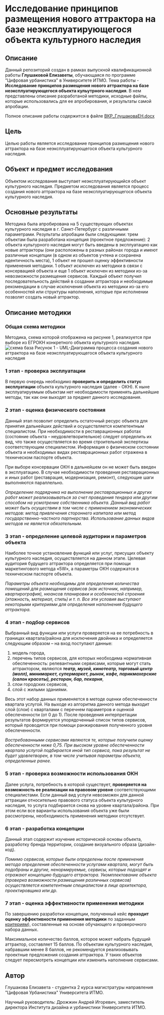 # Исследование принципов размещения нового аттрактора на базе неэксплуатирующегося объекта культурного наследия
## Описание
Данный репозиторий создан в рамках выпускной квалификационной работы **Глушаковой Елизаветы**, обучающаяся по программе "Цифровая урбанистика" в Университете ИТМО. Тема работы - **Исследование принципов размещения нового аттрактора на базе неэксплуатирующегося объекта кульутрного наследия**.
В нем представлены описание разработаной методики, исходные файлы, которые использовались для ее апробирования, и результаты самой апробации.

Полное описание работы содержится в файле [ВКР_ГлушаковаЕН.docx](https://github.com/lisa-va15/VKR_GlushakovaEN/blob/main/%D0%92%D0%9A%D0%A0_%D0%93%D0%BB%D1%83%D1%88%D0%B0%D0%BA%D0%BE%D0%B2%D0%B0%D0%95%D0%9D%20v3.docx)

## Цель
Целью работы является исследование принципов размещения нового аттрактора на базе неэксплуатирующегося объекта культурного наследия. 
## Объект и предмет исследования
Объектом исследования выступает неэксплуатирующийся объект культурного наследия.
Предметом исследования является процесс создания нового аттрактора на базе неэксплуатирующегося объекта культурного наследия.
## Основные результаты
Методика была апробирована на 5 существующих объектах культурного наследия в г. Санкт-Петербург с различными параметрами. 
Результаты апробации были следующими: трем объектам была разработана концепция (проектное предложение): 2 объекта культурного наследия могут быть введены в эксплуатацию как новые аттракторы (они расположены в разных районах города и имеют различные концепции (в одном из объектов учтена и сохранена идентичность места), 1 объект не прошел оценку эффективности применения методики. 
1 объект исключен из методики в связи с консервацией объекта и еще 1 объект исключен из методики из-за невозможности размещения сервисов. 
Каждый объект получил последовательность действий в создании аттрактора и необходимые рекомендации в случае исключения объекта из методики из-за его особенностей или структуры наполнения, которые при исполнении позволят создать новый аттрактор.
## Описание методики
### Общая схема методики
Методика, схема которой отображена на рисунке 1, реализуется при выборе из ЕГРОКН конкретного объекта культурного наследия.
![схема база](https://github.com/user-attachments/assets/d5ca3263-7b0c-4ea6-9300-2eb36b9c52d4)
Рисунок 1 - UML-Диаграмма процесса создания нового аттрактора на базе неэксплуатирующегося объекта культурного наследия
### 1 этап - проверка эксплуатации
В первую очередь необходимо **проверить и определить статус эксплуатации** объекта культурного наследия (далее - ОКН). 
К ныне эксплуатируемым объектам нет необходимости применять дальнейшие методы, так как они выходят за предмет данного исследования.

### 2 этап - оценка физического состояния 
Данный этап позволит определить остаточный ресурс объекта для принятия дальнейших действий и осуществляется компетентным специалистом. 
При необходимости в реставрационных работах (состояние объекта – неудовлетворительное) следует определить их вид, что также осуществляется во время строительной экспертизы соответствующим специалистом. 
Информация о физическом состоянии объекта и необходимых видах реставрационных работ отражена в техническом паспорте объекта. 

При выборе консервации ОКН в дальнейшем он не может быть введен в эксплуатацию. 
В случае необходимости проведения реставрационных и иных работ (реставрация, модернизация, ремонт), следующие шаги выполняются параллельно. 

*Определение подрядчика на выполнение реставрационных и других работ может реализовываться за счет проведения тендера или другим способом на усмотрение собственника объекта. 
Данный вид работ может быть осуществим в том числе с применением экономических методов: метод привлечения стороннего капитала или метод государственно-частного партнерства. 
Использование данных видов методов не является обязательным.*

### 3 этап - определение целевой аудитории и параметров объекта
Наиболее точное установление функций или услуг, присущих объекту культурного наследия, осуществляется на данном этапе. 
Целевая аудитория будущего аттрактора определяется при помощи маркетингового метода «5W», а параметры ОКН содержатся в техническом паспорте объекта. 

*Параметры объекта необходимы для определения количества помещений для размещения сервисов (как источник, например, квартирография), нюансов планировки и особенностей строения (этажность, материал, стиль) и т. п. 
Все эти условия выступают некоторыми критериями для определения наполнения будущего аттрактора.*

### 4 этап - подбор сервисов
Выбранный вид функции или услуги проверяется на ее потребность в границах квартала/района для исключения двойника и определяется следующим образом – на вход поступают данные:
1)	модель города,
2)	перечень типов сервисов, для которых необходима нормативная обеспеченность: релевантными сервисами, которые могут стать аттрактором, являются ***театр, музей, кинотеатр, торговый центр (молл), минимаркет, супермаркет, рынок, кафе, парикмахерские (салон красоты), ресторан, бар, пекарня***,
3)	слои городских сервисов,
4)	слой с жилыми зданиями.

Весь этот набор данных применяется в методе оценки обеспеченности квартала услугой. 
На выходе из алгоритма данного метода выходит слой (слои) с кварталами с перечнем параметров и оценкой обеспеченности (от 0 до 1). 
После проведения интерпретации результатов формируется упорядоченный список типов сервисов, который проводится при помощи ранжирования полученного уровня обеспеченности. 

*Востребованными сервисами являются те, которые получили оценку обеспеченности ниже 0,75.
При высоком уровне обеспеченности квартала услугой подбирается иной тип сервиса, пока результат не будет удовлетворен, в том числе учитывая параметры объекта, определенные ранее.* 

### 5 этап - проверка возможности использования ОКН
Далее услуга, потребность в которой существует, **проверяется на возможность ее реализации на правовом уровне** соответствующими специалистами. Если данный вид услуги невозможен для данной аттракции относительно правового статуса объекта культурного наследия, то услуга подбирается снова на уровне квартала/района. При этом если все варианты использования объекта уже были рассмотрены, необходимость применения методики отсутствует.

### 6 этап - разработка концепции
Данный этап содержит изучение исторической основы объекта, разработку бренда территории, создание визуального образа (дизайн-код). 

*Помимо сервисов, которые были определены после применения метода определения обеспеченности услугами квартала, могут быть подобраны и другие, ненормируемые, сервисы, которые подходят и отражают концепцию будущего аттрактора. 
Укомплектование объекта (проверка возможности размещения различных сервисов) осуществляется компетентным специалистом в лице архитектора, проектировщика или др.* 

### 7 этап - оценка эффективности применения методики
По завершению разработки концепции, полученный кейс **проходит оценку эффективности применения методики** по заданным [критериям](https://github.com/lisa-va15/VKR_GlushakovaEN/blob/main/documents/%D0%9A%D1%80%D0%B8%D1%82%D0%B5%D1%80%D0%B8%D0%B8%20%D0%BE%D1%86%D0%B5%D0%BD%D0%BA%D0%B8.xlsx)), составленные на основе обучающего и проверочного набора данных. 

Максимальное количество баллов, которое может набрать будущий аттрактор, составляет 15 баллов. По объектам культурного наследия, набравшим менее 8 баллов, не рекомендуется реализовывать проектные предложения создания аттрактора. У таких объектов следует пересмотреть концепции или изменить наполнение сервисами.

## Автор
Глушакова Елизавета - студентка 2 курса магистратуры направления "Цифровая Урбанистика" Университета ИТМО.

Научный руководитель: Дрожжин Андрей Игоревич, заместитель директора Института дизайна и урбанистики Университета ИТМО.
